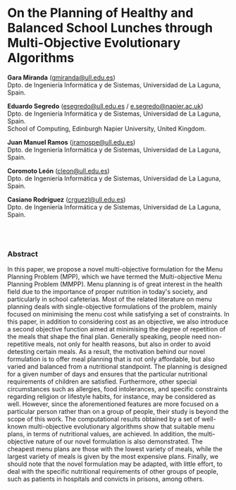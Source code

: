# On the Planning of Healthy and Balanced School Lunches through Multi-Objective Evolutionary Algorithms

**Gara Miranda** (gmiranda@ull.edu.es) </br>
Dpto. de Ingeniería Informática y de Sistemas, Universidad de La Laguna, Spain.

**Eduardo Segredo** (esegredo@ull.edu.es / e.segredo@napier.ac.uk) </br>
Dpto. de Ingeniería Informática y de Sistemas, Universidad de La Laguna, Spain. </br>
School of Computing, Edinburgh Napier University, United Kingdom.

**Juan Manuel Ramos** (jramospe@ull.edu.es) </br>
Dpto. de Ingeniería Informática y de Sistemas, Universidad de La Laguna, Spain.

**Coromoto León** (cleon@ull.edu.es) </br>
Dpto. de Ingeniería Informática y de Sistemas, Universidad de La Laguna, Spain.

**Casiano Rodríguez** (crguezl@ull.edu.es) </br>
Dpto. de Ingeniería Informática y de Sistemas, Universidad de La Laguna, Spain.

</br></br>
### Abstract

In this paper, we propose a novel multi-objective formulation for the Menu Planning Problem (MPP), which we have termed the Multi-objective Menu Planning Problem (MMPP). Menu planning is of great interest in the health field due to the importance of proper nutrition in today's society, and particularly in school cafeterias. Most of the related literature on menu planning deals with single-objective formulations of the problem, mainly focused on minimising the menu cost while satisfying a set of constraints. In this paper, in addition to considering cost as an objective, we also introduce a second objective function aimed at minimising the degree of repetition of the meals that shape the final plan. Generally speaking, people need non-repetitive meals, not only for health reasons, but also in order to avoid detesting certain meals. As a result, the motivation behind our novel formulation is to offer meal planning that is not only affordable, but also varied and balanced from a nutritional standpoint. The planning is designed for a given number of days and ensures that the particular nutritional requirements of children are satisfied. Furthermore, other special circumstances such as allergies, food intolerances, and specific constraints regarding religion or lifestyle habits, for instance, may be considered as well. However, since the aforementioned features are more focused on a particular person rather than on a group of people, their study is beyond the scope of this work. The computational results obtained by a set of well-known multi-objective evolutionary algorithms show that suitable menu plans, in terms of nutritional values, are achieved. In addition, the multi-objective nature of our novel formulation is also demonstrated. The cheapest menu plans are those with the lowest variety of meals, while the largest variety of meals is given by the most expensive plans. Finally, we should note that the novel formulation may be adapted, with little effort, to deal with the specific nutritional requirements of other groups of people, such as patients in hospitals and convicts in prisons, among others.
